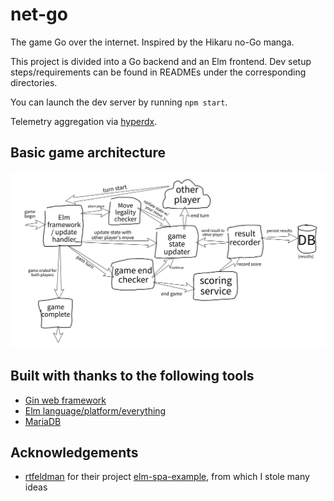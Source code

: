 # net-go

The game Go over the internet. Inspired by the Hikaru no-Go manga.

This project is divided into a Go backend and an Elm frontend.
Dev setup steps/requirements can be found in READMEs under
the corresponding directories.

You can launch the dev server by running `npm start`.

Telemetry aggregation via [hyperdx](https://www.hyperdx.io/chart).

## Basic game architecture

![Game UML diagram](./assets/game_uml.jpeg)

## Built with thanks to the following tools

* [Gin web framework](https://gin-gonic.com/)
* [Elm language/platform/everything](https://elm-lang.org/)
* [MariaDB](https://mariadb.com/)

## Acknowledgements

* [rtfeldman](https://github.com/rtfeldman/) for their project [elm-spa-example](https://github.com/rtfeldman/elm-spa-example), from which I stole many ideas
